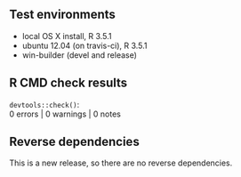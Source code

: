 ## Test environments

* local OS X install, R 3.5.1
* ubuntu 12.04 (on travis-ci), R 3.5.1
* win-builder (devel and release)

## R CMD check results

`devtools::check()`:  
0 errors | 0 warnings | 0 notes

## Reverse dependencies

This is a new release, so there are no reverse dependencies.
